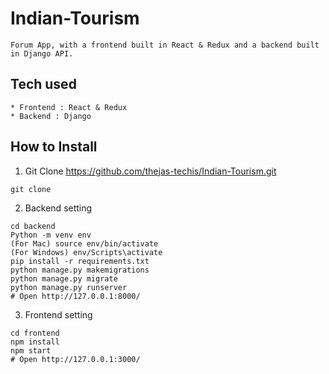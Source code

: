 # Indian-Tourism

```
Forum App, with a frontend built in React & Redux and a backend built in Django API.
```

## Tech used

```
* Frontend : React & Redux
* Backend : Django
```

## How to Install

1. Git Clone https://github.com/thejas-techis/Indian-Tourism.git

```
git clone 
```

2. Backend setting

```
cd backend
Python -m venv env
(For Mac) source env/bin/activate
(For Windows) env/Scripts\activate
pip install -r requirements.txt
python manage.py makemigrations
python manage.py migrate
python manage.py runserver
# Open http://127.0.0.1:8000/
```

3. Frontend setting

```
cd frontend
npm install
npm start
# Open http://127.0.0.1:3000/
```
